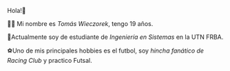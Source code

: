 Hola!👋 

🙋‍♂️ Mi nombre es *Tomás Wieczorek*, tengo 19 años.

📖Actualmente soy de estudiante de *Ingeniería en Sistemas* en la UTN FRBA.

⚽️Uno de mis principales hobbies es el futbol, soy *hincha fanático de Racing Club* y practico Futsal.
